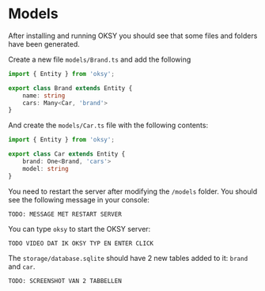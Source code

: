 # Models

After installing and running OKSY you should see that some files and folders have been generated.

Create a new file `models/Brand.ts` and add the following

```ts
import { Entity } from 'oksy';

export class Brand extends Entity {
    name: string
    cars: Many<Car, 'brand'>
}
```

And create the `models/Car.ts` file with the following contents:

```ts
import { Entity } from 'oksy';

export class Car extends Entity {
    brand: One<Brand, 'cars'>
    model: string
}
```

You need to restart the server after modifying the `/models` folder. You should see the following message in your console:

```
TODO: MESSAGE MET RESTART SERVER
```

You can type `oksy` to start the OKSY server:

```
TODO VIDEO DAT IK OKSY TYP EN ENTER CLICK
```

The `storage/database.sqlite` should have 2 new tables added to it: `brand` and `car`.

```
TODO: SCREENSHOT VAN 2 TABBELLEN
```